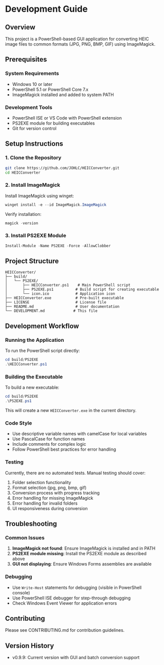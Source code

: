 # Development Guide

## Overview
This project is a PowerShell-based GUI application for converting HEIC image files to common formats (JPG, PNG, BMP, GIF) using ImageMagick.

## Prerequisites

### System Requirements
- Windows 10 or later
- PowerShell 5.1 or PowerShell Core 7.x
- ImageMagick installed and added to system PATH

### Development Tools
- PowerShell ISE or VS Code with PowerShell extension
- PS2EXE module for building executables
- Git for version control

## Setup Instructions

### 1. Clone the Repository
```bash
git clone https://github.com/JOHLC/HEICConverter.git
cd HEICConverter
```

### 2. Install ImageMagick
Install ImageMagick using winget:
```powershell
winget install -e --id ImageMagick.ImageMagick
```

Verify installation:
```powershell
magick -version
```

### 3. Install PS2EXE Module
```powershell
Install-Module -Name PS2EXE -Force -AllowClobber
```

## Project Structure

```
HEICConverter/
├── build/
│   └── PS2EXE/
│       ├── HEICConverter.ps1    # Main PowerShell script
│       ├── PS2EXE.ps1          # Build script for creating executable
│       └── icon.ico            # Application icon
├── HEICConverter.exe           # Pre-built executable
├── LICENSE                     # License file
├── README.md                   # User documentation
└── DEVELOPMENT.md             # This file
```

## Development Workflow

### Running the Application
To run the PowerShell script directly:
```powershell
cd build/PS2EXE
.\HEICConverter.ps1
```

### Building the Executable
To build a new executable:
```powershell
cd build/PS2EXE
.\PS2EXE.ps1
```

This will create a new `HEICConverter.exe` in the current directory.

### Code Style
- Use descriptive variable names with camelCase for local variables
- Use PascalCase for function names
- Include comments for complex logic
- Follow PowerShell best practices for error handling

### Testing
Currently, there are no automated tests. Manual testing should cover:
1. Folder selection functionality
2. Format selection (jpg, png, bmp, gif)
3. Conversion process with progress tracking
4. Error handling for missing ImageMagick
5. Error handling for invalid folders
6. UI responsiveness during conversion

## Troubleshooting

### Common Issues
1. **ImageMagick not found**: Ensure ImageMagick is installed and in PATH
2. **PS2EXE module missing**: Install the PS2EXE module as described above
3. **GUI not displaying**: Ensure Windows Forms assemblies are available

### Debugging
- Use `Write-Host` statements for debugging (visible in PowerShell console)
- Use PowerShell ISE debugger for step-through debugging
- Check Windows Event Viewer for application errors

## Contributing
Please see CONTRIBUTING.md for contribution guidelines.

## Version History
- v0.9.9: Current version with GUI and batch conversion support